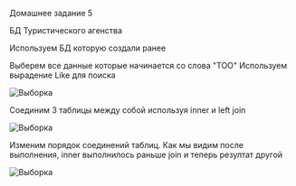 Домашнее задание 5 

БД Туристического агенства 

Используем БД которую создали ранее


Выберем все данные которые начинается со слова "ТОО"
Используем вырадение Like для поиска

<image src="https://github.com/SDaniyar/DB/blob/main/HW5/SL1.PNG" alt="Выборка">

Соединим 3 таблицы между собой используя inner и left join

<image src="https://github.com/SDaniyar/DB/blob/main/HW5/SL2.PNG" alt="Выборка">

Изменим порядок соединений таблиц. Как мы видим после выполнения, inner выполнилось раньше  join и теперь резултат другой 

<image src="https://github.com/SDaniyar/DB/blob/main/HW5/SL3.PNG" alt="Выборка">

